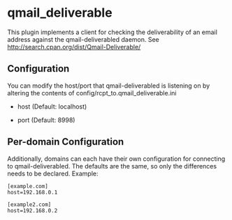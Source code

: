# qmail\_deliverable

This plugin implements a client for checking the deliverability of an email
address against the qmail-deliverabled daemon. 
See http://search.cpan.org/dist/Qmail-Deliverable/


## Configuration

You can modify the host/port that qmail-deliverabled is listening on by
altering the contents of config/rcpt\_to.qmail\_deliverable.ini

* host (Default: localhost)

* port (Default: 8998)

## Per-domain Configuration

Additionally, domains can each have their own configuration for connecting
to qmail-deliverabled. The defaults are the same, so only the differences
needs to be declared. Example:

    [example.com]
    host=192.168.0.1

    [example2.com]
    host=192.168.0.2

